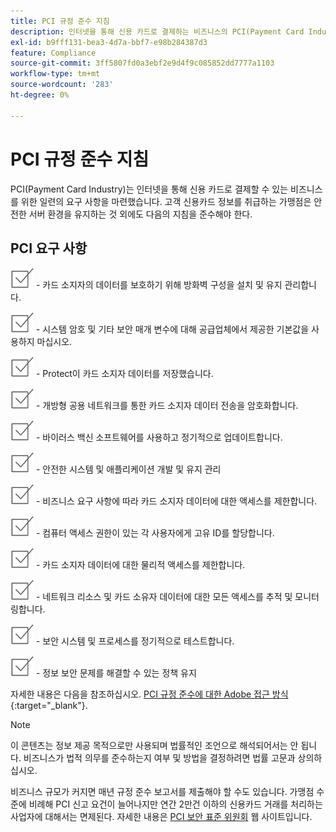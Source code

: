 ```yaml
---
title: PCI 규정 준수 지침
description: 인터넷을 통해 신용 카드로 결제하는 비즈니스의 PCI(Payment Card Industry) 요구 사항에 대한 정보를 검토하십시오.
exl-id: b9fff131-bea3-4d7a-bbf7-e98b284387d3
feature: Compliance
source-git-commit: 3ff5807fd0a3ebf2e9d4f9c085852dd7777a1103
workflow-type: tm+mt
source-wordcount: '283'
ht-degree: 0%

---
```


# PCI 규정 준수 지침

PCI(Payment Card Industry)는 인터넷을 통해 신용 카드로 결제할 수 있는 비즈니스를 위한 일련의 요구 사항을 마련했습니다. 고객 신용카드 정보를 취급하는 가맹점은 안전한 서버 환경을 유지하는 것 외에도 다음의 지침을 준수해야 한다.

## PCI 요구 사항

![확인란](../assets/checkbox.png) - 카드 소지자의 데이터를 보호하기 위해 방화벽 구성을 설치 및 유지 관리합니다.

![확인란](../assets/checkbox.png) - 시스템 암호 및 기타 보안 매개 변수에 대해 공급업체에서 제공한 기본값을 사용하지 마십시오.

![확인란](../assets/checkbox.png) - Protect이 카드 소지자 데이터를 저장했습니다.

![확인란](../assets/checkbox.png) - 개방형 공용 네트워크를 통한 카드 소지자 데이터 전송을 암호화합니다.

![확인란](../assets/checkbox.png) - 바이러스 백신 소프트웨어를 사용하고 정기적으로 업데이트합니다.

![확인란](../assets/checkbox.png) - 안전한 시스템 및 애플리케이션 개발 및 유지 관리

![확인란](../assets/checkbox.png) - 비즈니스 요구 사항에 따라 카드 소지자 데이터에 대한 액세스를 제한합니다.

![확인란](../assets/checkbox.png) - 컴퓨터 액세스 권한이 있는 각 사용자에게 고유 ID를 할당합니다.

![확인란](../assets/checkbox.png) - 카드 소지자 데이터에 대한 물리적 액세스를 제한합니다.

![확인란](../assets/checkbox.png) - 네트워크 리소스 및 카드 소유자 데이터에 대한 모든 액세스를 추적 및 모니터링합니다.

![확인란](../assets/checkbox.png) - 보안 시스템 및 프로세스를 정기적으로 테스트합니다.

![확인란](../assets/checkbox.png) - 정보 보안 문제를 해결할 수 있는 정책 유지

자세한 내용은 다음을 참조하십시오. [PCI 규정 준수에 대한 Adobe 접근 방식][1]{:target=&quot;_blank&quot;}.

>[!NOTE]
>
>이 콘텐츠는 정보 제공 목적으로만 사용되며 법률적인 조언으로 해석되어서는 안 됩니다. 비즈니스가 법적 의무를 준수하는지 여부 및 방법을 결정하려면 법률 고문과 상의하십시오.

비즈니스 규모가 커지면 매년 규정 준수 보고서를 제출해야 할 수도 있습니다. 가맹점 수준에 비례해 PCI 신고 요건이 늘어나지만 연간 2만건 이하의 신용카드 거래를 처리하는 사업자에 대해서는 면제된다. 자세한 내용은 [PCI 보안 표준 위원회][2] 웹 사이트입니다.

[1]: https://business.adobe.com/products/magento/pci-compliance.html
[2]: https://www.pcisecuritystandards.org/index.php
